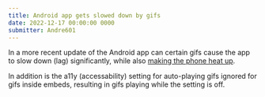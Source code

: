 ```yaml
---
title: Android app gets slowed down by gifs
date: 2022-12-17 00:00:00 0000
submitter: Andre601
---
```


In a more recent update of the Android app can certain gifs cause the app to slow down (lag) significantly, while also [making the phone heat up][app-issue].

In addition is the a11y (accessability) setting for auto-playing gifs ignored for gifs inside embeds, resulting in gifs playing while the setting is off.

[app-issue]: https://twitter.com/TrueAndre_601/status/1603794219713560576